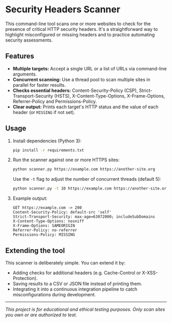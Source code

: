 # Security Headers Scanner

This command-line tool scans one or more websites to check for the presence of critical HTTP security headers. It's a straightforward way to highlight misconfigured or missing headers and to practice automating security assessments.

## Features

- **Multiple targets:** Accept a single URL or a list of URLs via command-line arguments.
- **Concurrent scanning:** Use a thread pool to scan multiple sites in parallel for faster results.
- **Checks essential headers:** Content-Security-Policy (CSP), Strict-Transport-Security (HSTS), X-Content-Type-Options, X-Frame-Options, Referrer-Policy and Permissions-Policy.
- **Clear output:** Prints each target's HTTP status and the value of each header (or `MISSING` if not set).

## Usage

1. Install dependencies (Python 3):

   ```bash
   pip install -r requirements.txt
   ```

2. Run the scanner against one or more HTTPS sites:

   ```bash
   python scanner.py https://example.com https://another-site.org
   ```

   Use the `-t` flag to adjust the number of concurrent threads (default 5):

   ```bash
   python scanner.py -t 10 https://example.com https://another-site.org
   ```

3. Example output:

   ```
   GET https://example.com -> 200
   Content-Security-Policy: default-src 'self'
   Strict-Transport-Security: max-age=63072000; includeSubDomains
   X-Content-Type-Options: nosniff
   X-Frame-Options: SAMEORIGIN
   Referrer-Policy: no-referrer
   Permissions-Policy: MISSING
   ```

## Extending the tool

This scanner is deliberately simple. You can extend it by:

- Adding checks for additional headers (e.g. Cache-Control or X-XSS-Protection).
- Saving results to a CSV or JSON file instead of printing them.
- Integrating it into a continuous integration pipeline to catch misconfigurations during development.

---

*This project is for educational and ethical testing purposes. Only scan sites you own or are authorized to test.*
